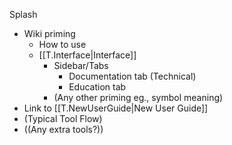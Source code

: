 Splash
- Wiki priming 
	- How to use
	- [[T.Interface|Interface]]
		- Sidebar/Tabs
			- Documentation tab (Technical)
			- Education tab
		- (Any other priming eg., symbol meaning)
- Link to [[T.NewUserGuide|New User Guide]]
- (Typical Tool Flow)
- ((Any extra tools?))